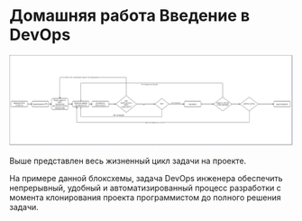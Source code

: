 # Домашняя работа Введение в DevOps


![блоксхема](https://github.com/Bansh1990/netology-homework/blob/master/1.1.%D0%92%D0%B2%D0%B5%D0%B4%D0%B5%D0%BD%D0%B8%D0%B5_%D0%B2_DevOps/flow.jpg?raw=true)

Выше представлен весь жизненный цикл задачи на проекте.


На примере данной блоксхемы, задача DevOps инженера
обеспечить непрерывный, удобный и автоматизированный процесс разработки с момента клонирования проекта программистом
до полного решения задачи.